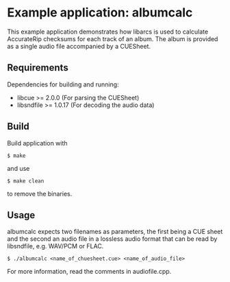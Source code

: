# Example application: albumcalc

This example application demonstrates how libarcs is used to calculate
AccurateRip checksums for each track of an album. The album is provided as a
single audio file accompanied by a CUESheet.

## Requirements

Dependencies for building and running:

- libcue >= 2.0.0 (For parsing the CUESheet)
- libsndfile >= 1.0.17 (For decoding the audio data)

## Build

Build application with

	$ make

and use

	$ make clean

to remove the binaries.

## Usage

albumcalc expects two filenames as parameters, the first being a CUE sheet and
the second an audio file in a lossless audio format that can be read by
libsndfile, e.g. WAV/PCM or FLAC.

	$ ./albumcalc <name_of_chuesheet.cue> <name_of_audio_file>

For more information, read the comments in audiofile.cpp.
